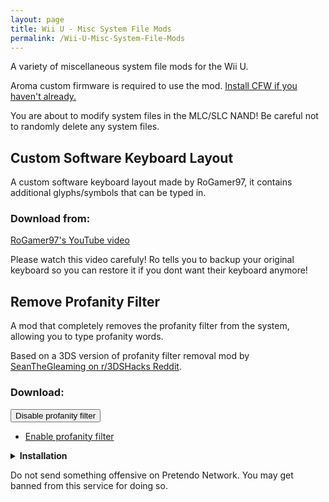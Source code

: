```yaml
---
layout: page
title: Wii U - Misc System File Mods
permalink: /Wii-U-Misc-System-File-Mods
---
```


A variety of miscellaneous system file mods for the Wii U.

<div class="note-blue">
  <p>
    Aroma custom firmware is required to use the mod.
    <a href="https://wiiu.hacks.guide/" target="_blank">
    Install CFW if you haven't already.</a>
  </p>
</div>

<div class="note-yellow">
  <p>
    You are about to modify system files in the MLC/SLC NAND!
    Be careful not to randomly delete any system files.
  </p>
</div>


## Custom Software Keyboard Layout

A custom software keyboard layout made by RoGamer97, it contains additional glyphs/symbols that can be typed in.

### Download from:

<a href="https://youtu.be/Ddflr63MkSM" target="_blank">
RoGamer97's YouTube video</a>

Please watch this video carefuly! Ro tells you to backup your original keyboard so you can restore it if you dont want their keyboard anymore!


## Remove Profanity Filter

A mod that completely removes the profanity filter from the system, allowing you to type profanity words.

Based on a 3DS version of profanity filter removal mod by
<a href="https://www.reddit.com/r/3dshacks/comments/w9vmtw/" target="_blank">
SeanTheGleaming on r/3DSHacks Reddit</a>.

### Download:

<a href="/files/Wii-U/DisableProfanityFilter.zip">
  <button class="download-button">
    <i class="fa fa-download"></i> Disable profanity filter
  </button> 
</a>

- [Enable profanity filter](/files/Wii-U/EnableProfanityFilter.zip)

<details class="expandable-details">
  <summary>
    <b>Installation</b>
  </summary>
  <div class="note-blue-nested">
    <p>This setup requires:</p>
    <ul>
      <li>
        <p>FTPiiU plugin for Wii U - Download this plugin from the Aroma Updater app</p>
      </li>
      <li>
        <p>
          FTP client for PC - Download
          <a href="https://winscp.net/" target="_blank">
          WinSCP</a> for Windows, or FileZilla for Linux or macOS
        </p>
      </li>
    </ul>
  </div>

  <ol>
    <li>
      <p>Open the Plugin menu (<code>L</code> + <code>D-Pad ↓</code> + <code>Select</code>).</p>
    </li>
    <li>
      <p>Go to FTPiiU.</p>
    </li>
    <li>
      <p>Allow access to system files.</p>
    </li>
    <li>
      <p>Take a note of the Wii U console’s IP address.</p>
    </li>
    <li>
      <p>On PC, launch the FTP client app.</p>
    </li>
    <li>
      <p>Connect to the Wii U console with an IP address.</p>
    </li>
    <li>
      <p>Navigate to <code>/storage_mlc/sys/title/0005001b/10053000/content</code>.</p>
    </li>
    <li>
      <p>Unpack the downloaded archive file.</p>
    </li>
    <li>
      <p>Copy the contents (<code>*.txt</code> files) to the <code>content</code> folder, overwriting those.</p>
    </li>
    <li>
      <p>Reboot the console.</p>
    </li>
  </ol>
</details>

<div class="note-yellow">
  <p>
    Do not send something offensive on Pretendo Network.
    You may get banned from this service for doing so.
  </p>
</div>
